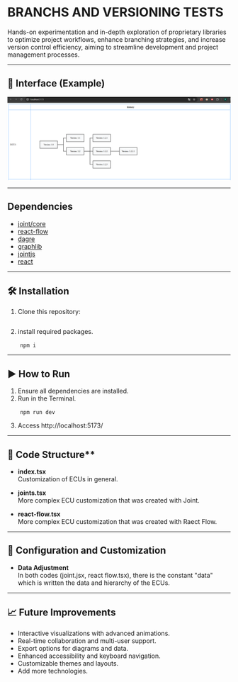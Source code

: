 # BRANCHS AND VERSIONING TESTS

Hands-on experimentation and in-depth exploration of proprietary libraries to optimize project workflows, enhance branching strategies, and increase version control efficiency, aiming to streamline development and project management processes.

---

## 📸 Interface (Example)

![screenshot](./public/interface_example.png)  

---

## Dependencies

- [joint/core](https://www.jointjs.com/)
- [react-flow](https://reactflow.dev/)
- [dagre](https://github.com/dagrejs/dagre)
- [graphlib](https://github.com/dagrejs/graphlib)
- [jointjs](https://www.jointjs.com/)
- [react](https://reactjs.org/)
<!-- - [gojs@](https://gojs.net/) -->
<!-- - [gojs-react@](https://github.com/NorthwoodsSoftware/gojs-react) -->


<!-- ### Development
@eslint/js@^9.21.0  # https://eslint.org/
@types/dagre@^0.7.52  # https://www.npmjs.com/package/@types/dagre
@types/graphlib@^2.1.12  # https://www.npmjs.com/package/@types/graphlib
@types/jointjs@^2.0.0  # https://www.npmjs.com/package/@types/jointjs
@types/react@^19.0.12  # https://www.npmjs.com/package/@types/react
@types/react-dom@^19.0.4  # https://www.npmjs.com/package/@types/react-dom
@vitejs/plugin-react@^4.3.4  # https://www.npmjs.com/package/@vitejs/plugin-react
eslint@^9.21.0  # https://eslint.org/
eslint-plugin-react-hooks@^5.1.0  # https://www.npmjs.com/package/eslint-plugin-react-hooks
eslint-plugin-react-refresh@^0.4.19  # https://www.npmjs.com/package/eslint-plugin-react-refresh
globals@^15.15.0  # https://www.npmjs.com/package/globals
typescript@~5.7.2  # https://www.typescriptlang.org/
typescript-eslint@^8.24.1  # https://www.npmjs.com/package/typescript-eslint
vite@^6.2.0  # https://vitejs.dev/ -->

---

## 🛠️ Installation

1.  Clone this repository:

```
```

2. install required packages.

```
    npm i
```

---

## ▶️ How to Run

1. Ensure all dependencies are installed.
2. Run in the Terminal.
```
    npm run dev
```
3. Access http://localhost:5173/

---

## 📂 Code Structure**

- **index.tsx**  
      Customization of ECUs in general.

- **joints.tsx**  
      More complex ECU customization that was created with Joint.

- **react-flow.tsx**  
      More complex ECU customization that was created with Raect Flow.

---

## 🔧 Configuration and Customization

- **Data Adjustment**  
      In both codes (joint.jsx, react flow.tsx), there is the constant "data" which is written the data and hierarchy of the ECUs.

---

## 📈 Future Improvements
- Interactive visualizations with advanced animations.
- Real-time collaboration and multi-user support.
- Export options for diagrams and data.
- Enhanced accessibility and keyboard navigation.
- Customizable themes and layouts.
- Add more technologies.
